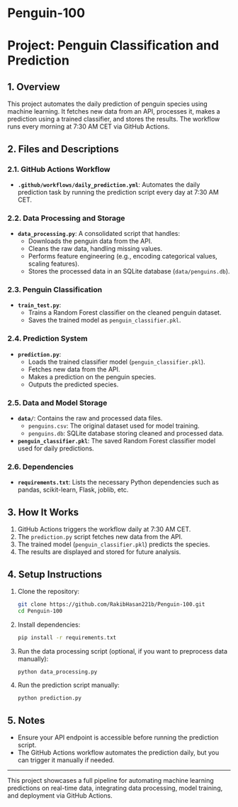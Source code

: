# Penguin-100

# Project: Penguin Classification and Prediction

## 1. Overview
This project automates the daily prediction of penguin species using machine learning. It fetches new data from an API, processes it, makes a prediction using a trained classifier, and stores the results. The workflow runs every morning at 7:30 AM CET via GitHub Actions.

## 2. Files and Descriptions

### 2.1. GitHub Actions Workflow
- **`.github/workflows/daily_prediction.yml`**: Automates the daily prediction task by running the prediction script every day at 7:30 AM CET.

### 2.2. Data Processing and Storage
- **`data_processing.py`**: A consolidated script that handles:
  - Downloads the penguin data from the API.
  - Cleans the raw data, handling missing values.
  - Performs feature engineering (e.g., encoding categorical values, scaling features).
  - Stores the processed data in an SQLite database (`data/penguins.db`).

### 2.3. Penguin Classification
- **`train_test.py`**: 
  - Trains a Random Forest classifier on the cleaned penguin dataset.
  - Saves the trained model as `penguin_classifier.pkl`.

### 2.4. Prediction System
- **`prediction.py`**: 
  - Loads the trained classifier model (`penguin_classifier.pkl`).
  - Fetches new data from the API.
  - Makes a prediction on the penguin species.
  - Outputs the predicted species.

### 2.5. Data and Model Storage
- **`data/`**: Contains the raw and processed data files.
  - `penguins.csv`: The original dataset used for model training.
  - `penguins.db`: SQLite database storing cleaned and processed data.
- **`penguin_classifier.pkl`**: The saved Random Forest classifier model used for daily predictions.

### 2.6. Dependencies
- **`requirements.txt`**: Lists the necessary Python dependencies such as pandas, scikit-learn, Flask, joblib, etc.

## 3. How It Works
1. GitHub Actions triggers the workflow daily at 7:30 AM CET.
2. The `prediction.py` script fetches new data from the API.
3. The trained model (`penguin_classifier.pkl`) predicts the species.
4. The results are displayed and stored for future analysis.

## 4. Setup Instructions
1. Clone the repository:
   ```sh
   git clone https://github.com/RakibHasan221b/Penguin-100.git
   cd Penguin-100
   ```
2. Install dependencies:
   ```sh
   pip install -r requirements.txt
   ```
3. Run the data processing script (optional, if you want to preprocess data manually):
   ```sh
   python data_processing.py
   ```
4. Run the prediction script manually:
   ```sh
   python prediction.py
   ```

## 5. Notes
- Ensure your API endpoint is accessible before running the prediction script.
- The GitHub Actions workflow automates the prediction daily, but you can trigger it manually if needed.

---
This project showcases a full pipeline for automating machine learning predictions on real-time data, integrating data processing, model training, and deployment via GitHub Actions.

